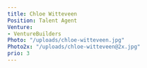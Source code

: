 ```yaml
---
title: Chloe Witteveen
Position: Talent Agent
Venture:
- VentureBuilders
Photo: "/uploads/chloe-witteveen.jpg"
Photo2x: "/uploads/chloe-witteveen@2x.jpg"
prio: 3
---
```

